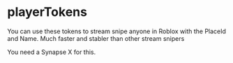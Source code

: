 # playerTokens
You can use these tokens to stream snipe anyone in Roblox with the PlaceId and Name.
Much faster and stabler than other stream snipers

You need a Synapse X for this.
